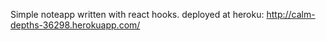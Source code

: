 Simple noteapp written with react hooks. 
deployed at heroku: http://calm-depths-36298.herokuapp.com/


